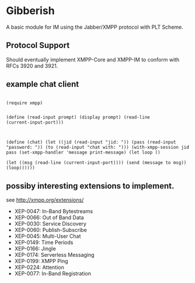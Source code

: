 
# Gibberish

A basic module for IM using the Jabber/XMPP protocol with PLT Scheme.

## Protocol Support

Should eventually implement XMPP-Core and XMPP-IM to conform with RFCs 3920 and 3921.  

## example chat client

<code>
(require xmpp)

(define (read-input prompt)
  (display prompt)
  (read-line (current-input-port)))

(define (chat)
  (let ((jid  (read-input "jid: "))
        (pass (read-input "password: "))
        (to   (read-input "chat with: ")))
    (with-xmpp-session jid pass 
                       (set-xmpp-handler 'message print-message)
                       (let loop ()                         
                         (let ((msg (read-line (current-input-port))))
                           (send (message to msg))
                           (loop))))))
</code>


## possiby interesting extensions to implement. 

see http://xmpp.org/extensions/

* XEP-0047: In-Band Bytestreams
* XEP-0066: Out of Band Data
* XEP-0030: Service Discovery
* XEP-0060: Publish-Subscribe
* XEP-0045: Multi-User Chat
* XEP-0149: Time Periods
* XEP-0166: Jingle
* XEP-0174: Serverless Messaging
* XEP-0199: XMPP Ping
* XEP-0224: Attention
* XEP-0077: In-Band Registration

